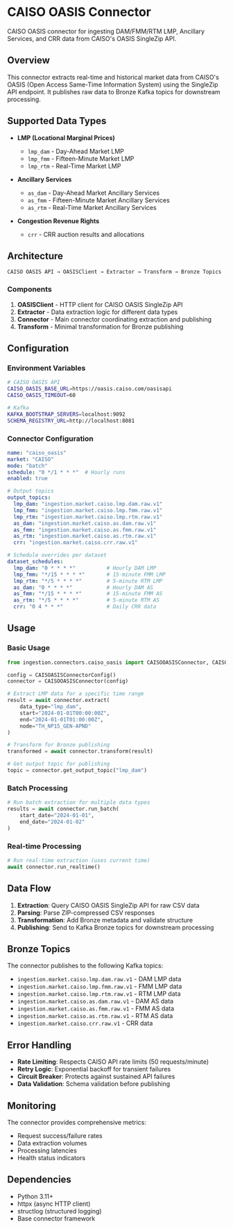 # CAISO OASIS Connector

CAISO OASIS connector for ingesting DAM/FMM/RTM LMP, Ancillary Services, and CRR data from CAISO's OASIS SingleZip API.

## Overview

This connector extracts real-time and historical market data from CAISO's OASIS (Open Access Same-Time Information System) using the SingleZip API endpoint. It publishes raw data to Bronze Kafka topics for downstream processing.

## Supported Data Types

- **LMP (Locational Marginal Prices)**
  - `lmp_dam` - Day-Ahead Market LMP
  - `lmp_fmm` - Fifteen-Minute Market LMP
  - `lmp_rtm` - Real-Time Market LMP

- **Ancillary Services**
  - `as_dam` - Day-Ahead Market Ancillary Services
  - `as_fmm` - Fifteen-Minute Market Ancillary Services
  - `as_rtm` - Real-Time Market Ancillary Services

- **Congestion Revenue Rights**
  - `crr` - CRR auction results and allocations

## Architecture

```
CAISO OASIS API → OASISClient → Extractor → Transform → Bronze Topics
```

### Components

1. **OASISClient** - HTTP client for CAISO OASIS SingleZip API
2. **Extractor** - Data extraction logic for different data types
3. **Connector** - Main connector coordinating extraction and publishing
4. **Transform** - Minimal transformation for Bronze publishing

## Configuration

### Environment Variables

```bash
# CAISO OASIS API
CAISO_OASIS_BASE_URL=https://oasis.caiso.com/oasisapi
CAISO_OASIS_TIMEOUT=60

# Kafka
KAFKA_BOOTSTRAP_SERVERS=localhost:9092
SCHEMA_REGISTRY_URL=http://localhost:8081
```

### Connector Configuration

```yaml
name: "caiso_oasis"
market: "CAISO"
mode: "batch"
schedule: "0 */1 * * *"  # Hourly runs
enabled: true

# Output topics
output_topics:
  lmp_dam: "ingestion.market.caiso.lmp.dam.raw.v1"
  lmp_fmm: "ingestion.market.caiso.lmp.fmm.raw.v1"
  lmp_rtm: "ingestion.market.caiso.lmp.rtm.raw.v1"
  as_dam: "ingestion.market.caiso.as.dam.raw.v1"
  as_fmm: "ingestion.market.caiso.as.fmm.raw.v1"
  as_rtm: "ingestion.market.caiso.as.rtm.raw.v1"
  crr: "ingestion.market.caiso.crr.raw.v1"

# Schedule overrides per dataset
dataset_schedules:
  lmp_dam: "0 * * * *"          # Hourly DAM LMP
  lmp_fmm: "*/15 * * * *"       # 15-minute FMM LMP
  lmp_rtm: "*/5 * * * *"        # 5-minute RTM LMP
  as_dam: "0 * * * *"           # Hourly DAM AS
  as_fmm: "*/15 * * * *"        # 15-minute FMM AS
  as_rtm: "*/5 * * * *"         # 5-minute RTM AS
  crr: "0 4 * * *"              # Daily CRR data
```

## Usage

### Basic Usage

```python
from ingestion.connectors.caiso_oasis import CAISOOASISConnector, CAISOASISConnectorConfig

config = CAISOASISConnectorConfig()
connector = CAISOOASISConnector(config)

# Extract LMP data for a specific time range
result = await connector.extract(
    data_type="lmp_dam",
    start="2024-01-01T00:00:00Z",
    end="2024-01-01T01:00:00Z",
    node="TH_NP15_GEN-APND"
)

# Transform for Bronze publishing
transformed = await connector.transform(result)

# Get output topic for publishing
topic = connector.get_output_topic("lmp_dam")
```

### Batch Processing

```python
# Run batch extraction for multiple data types
results = await connector.run_batch(
    start_date="2024-01-01",
    end_date="2024-01-02"
)
```

### Real-time Processing

```python
# Run real-time extraction (uses current time)
await connector.run_realtime()
```

## Data Flow

1. **Extraction**: Query CAISO OASIS SingleZip API for raw CSV data
2. **Parsing**: Parse ZIP-compressed CSV responses
3. **Transformation**: Add Bronze metadata and validate structure
4. **Publishing**: Send to Kafka Bronze topics for downstream processing

## Bronze Topics

The connector publishes to the following Kafka topics:

- `ingestion.market.caiso.lmp.dam.raw.v1` - DAM LMP data
- `ingestion.market.caiso.lmp.fmm.raw.v1` - FMM LMP data
- `ingestion.market.caiso.lmp.rtm.raw.v1` - RTM LMP data
- `ingestion.market.caiso.as.dam.raw.v1` - DAM AS data
- `ingestion.market.caiso.as.fmm.raw.v1` - FMM AS data
- `ingestion.market.caiso.as.rtm.raw.v1` - RTM AS data
- `ingestion.market.caiso.crr.raw.v1` - CRR data

## Error Handling

- **Rate Limiting**: Respects CAISO API rate limits (50 requests/minute)
- **Retry Logic**: Exponential backoff for transient failures
- **Circuit Breaker**: Protects against sustained API failures
- **Data Validation**: Schema validation before publishing

## Monitoring

The connector provides comprehensive metrics:

- Request success/failure rates
- Data extraction volumes
- Processing latencies
- Health status indicators

## Dependencies

- Python 3.11+
- httpx (async HTTP client)
- structlog (structured logging)
- Base connector framework
